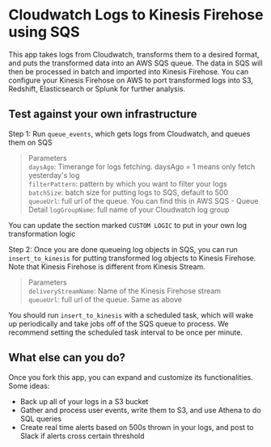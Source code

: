 # Cloudwatch Logs to Kinesis Firehose using SQS
This app takes logs from Cloudwatch, transforms them to a desired format, and puts the transformed data into an AWS SQS queue. The data in SQS will then be processed in batch and imported into Kinesis Firehose. You can configure your Kinesis Firehose on AWS to port transformed logs into S3, Redshift, Elasticsearch or Splunk for further analysis. 

## Test against your own infrastructure
Step 1: Run `queue_events`, which gets logs from Cloudwatch, and queues them on SQS 
> Parameters  
> `daysAgo`: Timerange for logs fetching. daysAgo = 1 means only fetch yesterday's log  
> `filterPattern`: pattern by which you want to filter your logs  
> `batchSize`: batch size for putting logs to SQS, default to 500  
> `queueUrl`: full url of the queue. You can find this in AWS SQS - Queue Detail
> `logGroupName`: full name of your Cloudwatch log group

You can update the section marked `CUSTOM LOGIC` to put in your own log transformation logic

Step 2: Once you are done queueing log objects in SQS, you can run `insert_to_kinesis` for putting transformed log objects to Kinesis Firehose. Note that Kinesis Firehose is different from Kinesis Stream. 
> Parameters  
> `deliveryStreamName`: Name of the Kinesis Firehose stream   
> `queueUrl`: full url of the queue. Same as above  

You should run `insert_to_kinesis` with a scheduled task, which will wake up periodically and take jobs off of the SQS queue to process. We recommend setting the scheduled task interval to be once per minute. 

## What else can you do?
Once you fork this app, you can expand and customize its functionalities. Some ideas:

- Back up all of your logs in a S3 bucket
- Gather and process user events, write them to S3, and use Athena to do SQL queries
- Create real time alerts based on 500s thrown in your logs, and post to Slack if alerts cross certain threshold 

